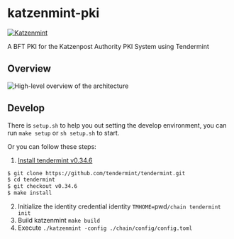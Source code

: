 # katzenmint-pki
[![Katzenmint](https://github.com/hashcloak/Meson/actions/workflows/katzenmint.yml/badge.svg)](https://github.com/hashcloak/Meson/actions/workflows/katzenmint.yml)

A BFT PKI for the Katzenpost Authority PKI System using Tendermint

## Overview 

![High-level overview of the architecture](https://github.com/hashcloak/Meson/katzenmint/blob/master/high-level%20katzenmint.png)

## Develop

There is `setup.sh` to help you out setting the develop environment, you can run `make setup` or `sh setup.sh` to start.

Or you can follow these steps:

1. [Install tendermint v0.34.6](https://docs.tendermint.com/master/introduction/install.html)
```BASH
$ git clone https://github.com/tendermint/tendermint.git
$ cd tendermint
$ git checkout v0.34.6
$ make install
```
2. Initialize the identity credential identity `TMHOME=`pwd`/chain tendermint init`
3. Build katzenmint `make build`
4. Execute `./katzenmint -config ./chain/config/config.toml`
